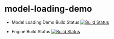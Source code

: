 # model-loading-demo

* Model Loading Demo Build Status
[![Build Status](https://travis-ci.com/mattpaletta/model-loading-demo.svg?token=ysncAybhRTtbpjrpSW8S&branch=master)](https://travis-ci.com/mattpaletta/model-loading-demo)

* Engine Build Status
[![Build Status](https://travis-ci.com/mattpaletta/engine.svg?token=ysncAybhRTtbpjrpSW8S&branch=master)](https://travis-ci.com/mattpaletta/engine)
